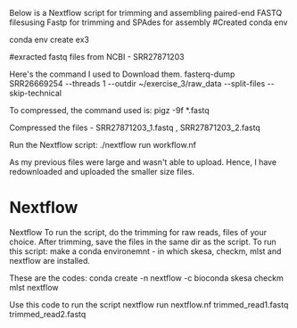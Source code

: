 Below is a Nextflow script for trimming and assembling paired-end FASTQ filesusing Fastp for trimming and SPAdes for assembly
#Created conda env

conda env create ex3

#exracted fastq files from NCBI - SRR27871203

Here's the command I used to Download them.
fasterq-dump
SRR26669254 --threads 1
--outdir ~/exercise_3/raw_data
--split-files
--skip-technical

To compressed, the command used is:
pigz -9f *.fastq

Compressed the files - SRR27871203_1.fastq , SRR27871203_2.fastq

Run the Nextflow script:
./nextflow run workflow.nf

As my previous files were large and wasn't able to upload. Hence, I have redownloaded and uploaded the smaller size files.


# Nextflow

Nextflow
To run the script, do the trimming for raw reads, files of your choice. After trimming, save the files in the same dir as the script. To run this script: make a conda environemnt - in which skesa, checkm, mlst and nextflow are installed.

These are the codes:
conda create -n nextflow -c bioconda skesa checkm mlst nextflow

Use this code to run the script
nextflow run nextflow.nf trimmed_read1.fastq trimmed_read2.fastq
